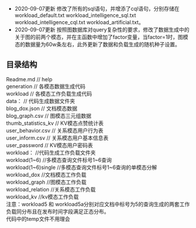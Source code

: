 - 2020-09-07更新
    修改了所有的sql语句，并增添了cql语句，分别存储在workload_default.txt workload_intelligence_sql.txt workload_intelligence_cql.txt workload_artificial.txt。
- 2020-09-07更新
    按照图数据库对query复杂性的要求，修改了数据生成中的关于图的前两个模态，并在主函数中增加了factor变量，当factor=1时，图模态的数据量为60w条左右，此外更新了数据和负载生成的随机种子设置。

## 目录结构      
Readme.md                   // help      
generation                  // 各模态数据生成代码       
workload                    // 各模态工作负载生成代码      
data：                      // 代码生成数据文件夹      
blog_dox.json               // 文档模态数据        
blog_graph.csv              // 图模态三元组数据        
thumb_statistics_kv         // KV模态点赞统计表      
user_behavior.csv           // 关系模态用户行为表      
user_inform.csv            // 关系模态用户基本信息表       
user_password              // KV模态用户密码表        
workload：                   //代码生成工作负载文件夹       
workload(1~6)           //多模态查询文件标号1~6查询        
workload(1~6)single     //多模态查询文件标号1~6查询的单模态分解       
workload_dox            //文档模态工作负载        
workload_graph          //图模态工作负载        
workload_relation       //关系模态工作负载        
workload_kv             //kv模态工作负载        
注意：workload5 和 workload5a分别对应文档中标号为5的查询生成的两套工作负载同分布且在发布时间字段满足正态分布。     
     代码中的temp文件不用理会
